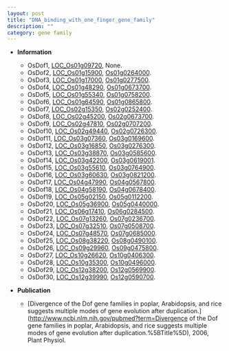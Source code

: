 ```yaml
---
layout: post
title: "DNA_binding_with_one_finger_gene_family"
description: ""
category: gene family
---
```


* **Information**  
    + OsDof1, [LOC_Os01g09720](http://rice.uga.edu/cgi-bin/ORF_infopage.cgi?orf=LOC_Os01g09720), None.
    + OsDof2, [LOC_Os01g15900](http://rice.uga.edu/cgi-bin/ORF_infopage.cgi?orf=LOC_Os01g15900), [Os01g0264000](http://rapdb.dna.affrc.go.jp/viewer/gbrowse_details/irgsp1?name=Os01g0264000).
    + OsDof3, [LOC_Os01g17000](http://rice.uga.edu/cgi-bin/ORF_infopage.cgi?orf=LOC_Os01g17000), [Os01g0277500](http://rapdb.dna.affrc.go.jp/viewer/gbrowse_details/irgsp1?name=Os01g0277500).
    + OsDof4, [LOC_Os01g48290](http://rice.uga.edu/cgi-bin/ORF_infopage.cgi?orf=LOC_Os01g48290), [Os01g0673700](http://rapdb.dna.affrc.go.jp/viewer/gbrowse_details/irgsp1?name=Os01g0673700).
    + OsDof5, [LOC_Os01g55340](http://rice.uga.edu/cgi-bin/ORF_infopage.cgi?orf=LOC_Os01g55340), [Os01g0758200](http://rapdb.dna.affrc.go.jp/viewer/gbrowse_details/irgsp1?name=Os01g0758200).
    + OsDof6, [LOC_Os01g64590](http://rice.uga.edu/cgi-bin/ORF_infopage.cgi?orf=LOC_Os01g64590), [Os01g0865800](http://rapdb.dna.affrc.go.jp/viewer/gbrowse_details/irgsp1?name=Os01g0865800).
    + OsDof7, [LOC_Os02g15350](http://rice.uga.edu/cgi-bin/ORF_infopage.cgi?orf=LOC_Os02g15350), [Os02g0252400](http://rapdb.dna.affrc.go.jp/viewer/gbrowse_details/irgsp1?name=Os02g0252400).
    + OsDof8, [LOC_Os02g45200](http://rice.uga.edu/cgi-bin/ORF_infopage.cgi?orf=LOC_Os02g45200), [Os02g0673700](http://rapdb.dna.affrc.go.jp/viewer/gbrowse_details/irgsp1?name=Os02g0673700).
    + OsDof9, [LOC_Os02g47810](http://rice.uga.edu/cgi-bin/ORF_infopage.cgi?orf=LOC_Os02g47810), [Os02g0707200](http://rapdb.dna.affrc.go.jp/viewer/gbrowse_details/irgsp1?name=Os02g0707200).
    + OsDof10, [LOC_Os02g49440](http://rice.uga.edu/cgi-bin/ORF_infopage.cgi?orf=LOC_Os02g49440), [Os02g0726300](http://rapdb.dna.affrc.go.jp/viewer/gbrowse_details/irgsp1?name=Os02g0726300).
    + OsDof11, [LOC_Os03g07360](http://rice.uga.edu/cgi-bin/ORF_infopage.cgi?orf=LOC_Os03g07360), [Os03g0169600](http://rapdb.dna.affrc.go.jp/viewer/gbrowse_details/irgsp1?name=Os03g0169600).
    + OsDof12, [LOC_Os03g16850](http://rice.uga.edu/cgi-bin/ORF_infopage.cgi?orf=LOC_Os03g16850), [Os03g0276300](http://rapdb.dna.affrc.go.jp/viewer/gbrowse_details/irgsp1?name=Os03g0276300).
    + OsDof13, [LOC_Os03g38870](http://rice.uga.edu/cgi-bin/ORF_infopage.cgi?orf=LOC_Os03g38870), [Os03g0585600](http://rapdb.dna.affrc.go.jp/viewer/gbrowse_details/irgsp1?name=Os03g0585600).
    + OsDof14, [LOC_Os03g42200](http://rice.uga.edu/cgi-bin/ORF_infopage.cgi?orf=LOC_Os03g42200), [Os03g0619001](http://rapdb.dna.affrc.go.jp/viewer/gbrowse_details/irgsp1?name=Os03g0619001).
    + OsDof15, [LOC_Os03g55610](http://rice.uga.edu/cgi-bin/ORF_infopage.cgi?orf=LOC_Os03g55610), [Os03g0764900](http://rapdb.dna.affrc.go.jp/viewer/gbrowse_details/irgsp1?name=Os03g0764900).
    + OsDof16, [LOC_Os03g60630](http://rice.uga.edu/cgi-bin/ORF_infopage.cgi?orf=LOC_Os03g60630), [Os03g0821200](http://rapdb.dna.affrc.go.jp/viewer/gbrowse_details/irgsp1?name=Os03g0821200).
    + OsDof17, [LOC_Os04g47990](http://rice.uga.edu/cgi-bin/ORF_infopage.cgi?orf=LOC_Os04g47990), [Os04g0567800](http://rapdb.dna.affrc.go.jp/viewer/gbrowse_details/irgsp1?name=Os04g0567800).
    + OsDof18, [LOC_Os04g58190](http://rice.uga.edu/cgi-bin/ORF_infopage.cgi?orf=LOC_Os04g58190), [Os04g0678400](http://rapdb.dna.affrc.go.jp/viewer/gbrowse_details/irgsp1?name=Os04g0678400).
    + OsDof19, [LOC_Os05g02150](http://rice.uga.edu/cgi-bin/ORF_infopage.cgi?orf=LOC_Os05g02150), [Os05g0112200](http://rapdb.dna.affrc.go.jp/viewer/gbrowse_details/irgsp1?name=Os05g0112200).
    + OsDof20, [LOC_Os05g36900](http://rice.uga.edu/cgi-bin/ORF_infopage.cgi?orf=LOC_Os05g36900), [Os05g0440000](http://rapdb.dna.affrc.go.jp/viewer/gbrowse_details/irgsp1?name=Os05g0440000).
    + OsDof21, [LOC_Os06g17410](http://rice.uga.edu/cgi-bin/ORF_infopage.cgi?orf=LOC_Os06g17410), [Os06g0284500](http://rapdb.dna.affrc.go.jp/viewer/gbrowse_details/irgsp1?name=Os06g0284500).
    + OsDof22, [LOC_Os07g13260](http://rice.uga.edu/cgi-bin/ORF_infopage.cgi?orf=LOC_Os07g13260), [Os07g0236700](http://rapdb.dna.affrc.go.jp/viewer/gbrowse_details/irgsp1?name=Os07g0236700).
    + OsDof23, [LOC_Os07g32510](http://rice.uga.edu/cgi-bin/ORF_infopage.cgi?orf=LOC_Os07g32510), [Os07g0508700](http://rapdb.dna.affrc.go.jp/viewer/gbrowse_details/irgsp1?name=Os07g0508700).
    + OsDof24, [LOC_Os07g48570](http://rice.uga.edu/cgi-bin/ORF_infopage.cgi?orf=LOC_Os07g48570), [Os07g0685000](http://rapdb.dna.affrc.go.jp/viewer/gbrowse_details/irgsp1?name=Os07g0685000).
    + OsDof25, [LOC_Os08g38220](http://rice.uga.edu/cgi-bin/ORF_infopage.cgi?orf=LOC_Os08g38220), [Os08g0490100](http://rapdb.dna.affrc.go.jp/viewer/gbrowse_details/irgsp1?name=Os08g0490100).
    + OsDof26, [LOC_Os09g29960](http://rice.uga.edu/cgi-bin/ORF_infopage.cgi?orf=LOC_Os09g29960), [Os09g0475800](http://rapdb.dna.affrc.go.jp/viewer/gbrowse_details/irgsp1?name=Os09g0475800).
    + OsDof27, [LOC_Os10g26620](http://rice.uga.edu/cgi-bin/ORF_infopage.cgi?orf=LOC_Os10g26620), [Os10g0406300](http://rapdb.dna.affrc.go.jp/viewer/gbrowse_details/irgsp1?name=Os10g0406300).
    + OsDof28, [LOC_Os10g35300](http://rice.uga.edu/cgi-bin/ORF_infopage.cgi?orf=LOC_Os10g35300), [Os10g0496000](http://rapdb.dna.affrc.go.jp/viewer/gbrowse_details/irgsp1?name=Os10g0496000).
    + OsDof29, [LOC_Os12g38200](http://rice.uga.edu/cgi-bin/ORF_infopage.cgi?orf=LOC_Os12g38200), [Os12g0569900](http://rapdb.dna.affrc.go.jp/viewer/gbrowse_details/irgsp1?name=Os12g0569900).
    + OsDof30, [LOC_Os12g39990](http://rice.uga.edu/cgi-bin/ORF_infopage.cgi?orf=LOC_Os12g39990), [Os12g0590700](http://rapdb.dna.affrc.go.jp/viewer/gbrowse_details/irgsp1?name=Os12g0590700).

* **Publication**  
    + [Divergence of the Dof gene families in poplar, Arabidopsis, and rice suggests multiple modes of gene evolution after duplication.](http://www.ncbi.nlm.nih.gov/pubmed?term=Divergence of the Dof gene families in poplar, Arabidopsis, and rice suggests multiple modes of gene evolution after duplication.%5BTitle%5D), 2006, Plant Physiol.


